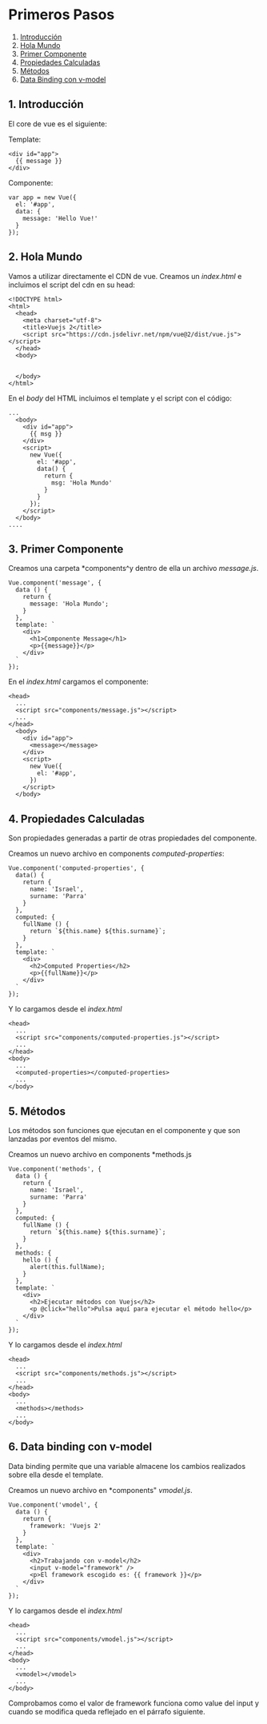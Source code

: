 # Primeros Pasos

1. [Introducción](#intro)
2. [Hola Mundo](#helloworld)
3. [Primer Componente](#component)
4. [Propiedades Calculadas](#computed)
5. [Métodos](#methods)
6. [Data Binding con v-model](#binding)

<a name="intro"></a>
## 1. Introducción

El core de vue es el siguiente:

Template:
~~~
<div id="app">
  {{ message }}
</div>
~~~

Componente:
~~~
var app = new Vue({
  el: '#app',
  data: {
    message: 'Hello Vue!'
  }
});
~~~


<a name="helloworld"></a>
## 2. Hola Mundo

Vamos a utilizar directamente el CDN de vue. Creamos un *index.html* e incluimos el script del cdn en su head:

~~~
<!DOCTYPE html>
<html>
  <head>
    <meta charset="utf-8">
    <title>Vuejs 2</title>
    <script src="https://cdn.jsdelivr.net/npm/vue@2/dist/vue.js"></script>
  </head>
  <body>
    
    
  </body>
</html>
~~~

En el *body* del HTML incluimos el template y el script con el código:

~~~
...
  <body>
    <div id="app">
      {{ msg }}
    </div>
    <script>
      new Vue({
        el: '#app',
        data() {
          return {
            msg: 'Hola Mundo'
          }
        }
      });
    </script>
  </body>
....
~~~

<a name="component"></a>
## 3. Primer Componente

Creamos una carpeta *components^y dentro de ella un archivo *message.js*.

~~~
Vue.component('message', {
  data () {
    return {
      message: 'Hola Mundo';
    }
  },
  template: `
    <div>
      <h1>Componente Message</h1>
      <p>{{message}}</p>
    </div>
  `
});
~~~

En el *index.html* cargamos el componente:

~~~
<head>
  ...
  <script src="components/message.js"></script>
  ...
</head>
  <body>
    <div id="app">
      <message></message>
    </div>
    <script>
      new Vue({
        el: '#app',
      })
    </script>
  </body>
~~~

<a name="computed"></a>
## 4. Propiedades Calculadas
Son propiedades generadas a partir de otras propiedades del componente.

Creamos un nuevo archivo en components *computed-properties*:

~~~
Vue.component('computed-properties', {
  data() {
    return {
      name: 'Israel',
      surname: 'Parra'
    }
  },
  computed: {
    fullName () {
      return `${this.name} ${this.surname}`;
    }
  },
  template: `
    <div>
      <h2>Computed Properties</h2>
      <p>{{fullName}}</p>
    </div>
  `
});
~~~

Y lo cargamos desde el *index.html*

~~~
<head>
  ...
  <script src="components/computed-properties.js"></script>
  ...
</head>
<body>
  ...
  <computed-properties></computed-properties>
  ...
</body>
~~~

<a name="methods"></a>
## 5. Métodos
Los métodos son funciones que ejecutan en el componente y que son lanzadas por eventos del mismo.

Creamos un nuevo archivo en components *methods.js

~~~
Vue.component('methods', {
  data () {
    return {
      name: 'Israel',
      surname: 'Parra'
    }
  },
  computed: {
    fullName () {
      return `${this.name} ${this.surname}`;
    }
  },
  methods: {
    hello () {
      alert(this.fullName);
    }
  },
  template: `
    <div>
      <h2>Ejecutar métodos con Vuejs</h2>
      <p @click="hello">Pulsa aquí para ejecutar el método hello</p>
    </div>
  `
});
~~~

Y lo cargamos desde el *index.html*

~~~
<head>
  ...
  <script src="components/methods.js"></script>
  ...
</head>
<body>
  ...
  <methods></methods>
  ...
</body>
~~~

<a name="binding"></a>
## 6. Data binding con v-model
Data binding permite que una variable almacene los cambios realizados sobre ella desde el template.

Creamos un nuevo archivo en *components" *vmodel.js*.

~~~
Vue.component('vmodel', {
  data () {
    return {
      framework: 'Vuejs 2'
    }
  },
  template: `
    <div>
      <h2>Trabajando con v-model</h2>
      <input v-model="framework" />
      <p>El framework escogido es: {{ framework }}</p>
    </div>
  `
});
~~~

Y lo cargamos desde el *index.html*

~~~
<head>
  ...
  <script src="components/vmodel.js"></script>
  ...
</head>
<body>
  ...
  <vmodel></vmodel>
  ...
</body>
~~~

Comprobamos como el valor de framework funciona como value del input y cuando se modifica queda reflejado en el párrafo siguiente.